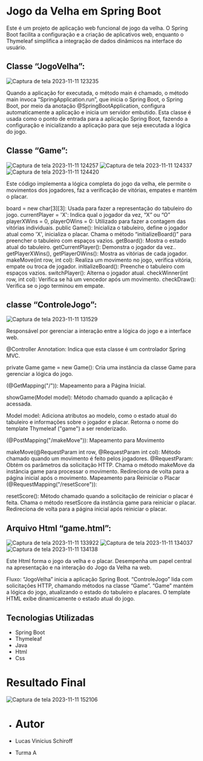 # Jogo da Velha em Spring Boot

Este é um projeto de aplicação web funcional de jogo da velha. O Spring Boot facilita a configuração e a criação de aplicativos web, enquanto o Thymeleaf simplifica a integração de dados dinâmicos na interface do usuário.


## Classe “JogoVelha”:
![Captura de tela 2023-11-11 123235](https://github.com/Schiroff/Spring/assets/141790203/832c6f98-47e0-42ea-a6e5-e9cac2efbfc2)

Quando a aplicação for  executada, o método main é chamado, o método main invoca “SpringApplication.run”, que inicia o Spring Boot, o Spring Boot, por meio da anotação @SpringBootApplication, configura automaticamente a aplicação e inicia um servidor embutido.
Esta classe é usada como o ponto de entrada para a aplicação Spring Boot, fazendo a configuração e inicializando a aplicação para que seja executada a lógica do jogo.


## Classe “Game”:
![Captura de tela 2023-11-11 124257](https://github.com/Schiroff/Spring/assets/141790203/dc3725c9-89ca-4bcc-bec2-2d44c9756ca2)
![Captura de tela 2023-11-11 124337](https://github.com/Schiroff/Spring/assets/141790203/3bfff251-a37e-4013-af62-d51bd6268992)
![Captura de tela 2023-11-11 124420](https://github.com/Schiroff/Spring/assets/141790203/34f26ada-30c7-44df-ad95-ac99444be59c)

Este código implementa a lógica completa do jogo da velha, ele permite o movimentos dos jogadores, faz a verificação de vitórias, empates e mantém o placar.

board = new char[3][3]: Usada para fazer a representação do tabuleiro do jogo.
currentPlayer = 'X': Indica qual o jogador da vez, “X” ou “O”
playerXWins = 0, playerOWins = 0: Utilizado para fazer a contagem das vitórias individuais.
public Game(): Inicializa o tabuleiro, define o jogador atual como 'X', inicializa o placar.
Chama o método “initializeBoard()” para preencher o tabuleiro com espaços vazios.
getBoard(): Mostra o estado atual do tabuleiro.
getCurrentPlayer(): Demonstra o jogador da vez..
getPlayerXWins(), getPlayerOWins(): Mostra as vitórias de cada jogador.
makeMove(int row, int col): Realiza um movimento no jogo, verifica vitória, empate ou troca de jogador.
initializeBoard(): Preenche o tabuleiro com espaços vazios.
switchPlayer(): Alterna o jogador atual.
checkWinner(int row, int col): Verifica se há um vencedor após um movimento.
checkDraw(): Verifica se o jogo terminou em empate.


## classe “ControleJogo”:

![Captura de tela 2023-11-11 131529](https://github.com/Schiroff/Spring/assets/141790203/9743bbf8-5d49-4762-ae67-be4ecdbb12b5)

Responsável por gerenciar a interação entre a lógica do jogo e a interface web.

@Controller Annotation: Indica que esta classe é um controlador Spring MVC.

private Game game = new Game(): Cria uma instância da classe Game para gerenciar a lógica do jogo.

(@GetMapping("/")): Mapeamento para a Página Inicial.

showGame(Model model): Método chamado quando a aplicação é acessada.

Model model: Adiciona atributos ao modelo, como o estado atual do tabuleiro e informações sobre o jogador e placar. Retorna o nome do template Thymeleaf ("game") a ser renderizado.

(@PostMapping("/makeMove")): Mapeamento para Movimento 

makeMove(@RequestParam int row, @RequestParam int col): Método chamado quando um movimento é feito pelos jogadores.
@RequestParam: Obtém os parâmetros da solicitação HTTP.
Chama o método makeMove da instância game para processar o movimento.
Redireciona de volta para a página inicial após o movimento.
Mapeamento para Reiniciar o Placar (@RequestMapping("/resetScore")):

resetScore(): Método chamado quando a solicitação de reiniciar o placar é feita.
Chama o método resetScore da instância game para reiniciar o placar.
Redireciona de volta para a página inicial após reiniciar o placar.


## Arquivo Html “game.html”: 

![Captura de tela 2023-11-11 133922](https://github.com/Schiroff/Spring/assets/141790203/0cb8512b-d4cf-42fd-a3cc-8219fdec97e7)
![Captura de tela 2023-11-11 134037](https://github.com/Schiroff/Spring/assets/141790203/2d8333d2-e2b7-443d-9897-f0788102f1f3)
![Captura de tela 2023-11-11 134138](https://github.com/Schiroff/Spring/assets/141790203/cfe6a301-7ca6-4fc7-b781-4d26abee2768)

Este Html forma o jogo da velha e o placar. Desempenha um papel central na apresentação e na interação do Jogo da Velha na web.


Fluxo:
“JogoVelha” inicia a aplicação Spring Boot.
“ControleJogo” lida com solicitações HTTP, chamando métodos na classe “Game”.
“Game” mantém a lógica do jogo, atualizando o estado do tabuleiro e placares.
O template HTML exibe dinamicamente o estado atual do jogo.


## Tecnologias Utilizadas

- Spring Boot
- Thymeleaf
- Java
- Html
- Css

# Resultado Final

![Captura de tela 2023-11-11 152106](https://github.com/Schiroff/Spring/assets/141790203/f77f73f6-c58d-40b2-9fea-731ae1c305f6)

- # Autor

- Lucas Vinicius Schiroff
- Turma A
